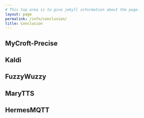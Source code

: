 ```yaml
---
# This top area is to give jekyll information about the page.
layout: page
permalink: /info/conclusion/
title: Conclusion
---
```


## MyCroft-Precise
## Kaldi
## FuzzyWuzzy
## MaryTTS
## HermesMQTT
